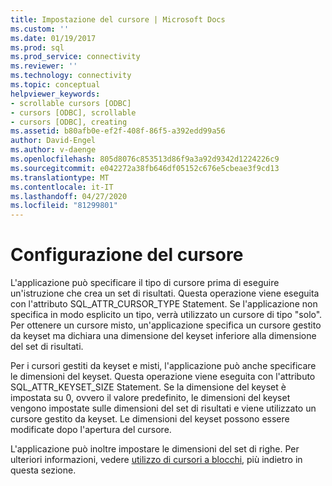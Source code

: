 ```yaml
---
title: Impostazione del cursore | Microsoft Docs
ms.custom: ''
ms.date: 01/19/2017
ms.prod: sql
ms.prod_service: connectivity
ms.reviewer: ''
ms.technology: connectivity
ms.topic: conceptual
helpviewer_keywords:
- scrollable cursors [ODBC]
- cursors [ODBC], scrollable
- cursors [ODBC], creating
ms.assetid: b80afb0e-ef2f-408f-86f5-a392edd99a56
author: David-Engel
ms.author: v-daenge
ms.openlocfilehash: 805d8076c853513d86f9a3a92d9342d1224226c9
ms.sourcegitcommit: e042272a38fb646df05152c676e5cbeae3f9cd13
ms.translationtype: MT
ms.contentlocale: it-IT
ms.lasthandoff: 04/27/2020
ms.locfileid: "81299801"
---
```

# <a name="setting-up-the-cursor"></a>Configurazione del cursore
L'applicazione può specificare il tipo di cursore prima di eseguire un'istruzione che crea un set di risultati. Questa operazione viene eseguita con l'attributo SQL_ATTR_CURSOR_TYPE Statement. Se l'applicazione non specifica in modo esplicito un tipo, verrà utilizzato un cursore di tipo "solo". Per ottenere un cursore misto, un'applicazione specifica un cursore gestito da keyset ma dichiara una dimensione del keyset inferiore alla dimensione del set di risultati.  
  
 Per i cursori gestiti da keyset e misti, l'applicazione può anche specificare le dimensioni del keyset. Questa operazione viene eseguita con l'attributo SQL_ATTR_KEYSET_SIZE Statement. Se la dimensione del keyset è impostata su 0, ovvero il valore predefinito, le dimensioni del keyset vengono impostate sulle dimensioni del set di risultati e viene utilizzato un cursore gestito da keyset. Le dimensioni del keyset possono essere modificate dopo l'apertura del cursore.  
  
 L'applicazione può inoltre impostare le dimensioni del set di righe. Per ulteriori informazioni, vedere [utilizzo di cursori a blocchi](../../../odbc/reference/develop-app/using-block-cursors.md), più indietro in questa sezione.

